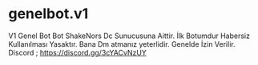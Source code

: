 # genelbot.v1
V1 Genel Bot    Bot ShakeNors Dc Sunucusuna Aittir.      İlk Botumdur
Habersiz Kullanılması Yasaktır.
Bana Dm atmanız yeterlidir.
Genelde İzin Verilir.
Discord ;
https://discord.gg/3cYACvNzUY
